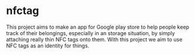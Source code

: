 # nfctag
This project aims to make an app for Google play store to help people keep track of their belongings, especially in an storage situation, by simply attaching really thin NFC tags onto them.
With this project we aim to use NFC tags as an identity for things.
